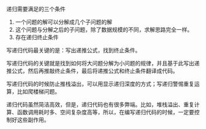 递归需要满足的三个条件

1. 一个问题的解可以分解成几个子问题的解
2. 这个问题与分解之后的子问题，除了数据规模的不同，求解思路完全一样。
3. 存在递归终止条件

写递归代码最关键的是：写出递推公式，找到终止条件。

写递归代码的关键就是找到如何将大问题分解为小问题的规律，并且基于此写出递推公式，然后再推敲终止条件，最后将递推公式和终止条件翻译成代码。

写递归代码的时候防止推栈溢出，可以用显示递归深度的方式；写递归警惕重复运算，比如爬楼梯问题。

递归代码虽然简洁高效，但是，递归代码也有很多弊端。比如，堆栈溢出、重复计算、函数调用耗时多、空间复杂度高等，所以，在编写递归代码的时候，一定要控制好这些副作用。
